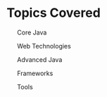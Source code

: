 <h1>Topics Covered</h1>
<ul>Core Java</ul>
<ul>Web Technologies</ul>
<ul>Advanced Java</ul>
<ul>Frameworks</ul>
<ul>Tools</ul>